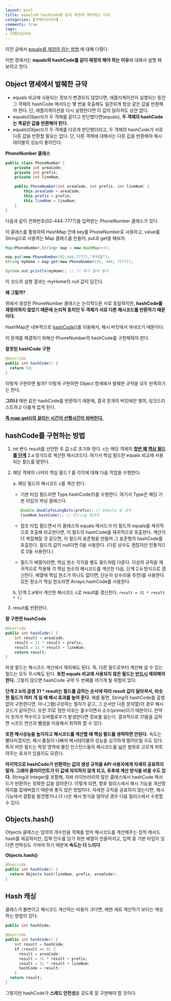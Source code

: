 ```yaml
---
layout: post
title: eqauls와 hashCode를 같이 재정의 해야하는 이유
categories: [이펙티브자바]
comments: true 
tags:
- 이펙티브자바
---
```


이전 글에서 [equals를 재정의 하는 방법](https://donghyeon.dev/%EC%9D%B4%ED%8E%99%ED%8B%B0%EB%B8%8C%EC%9E%90%EB%B0%94/2021/01/04/eqauls%EB%A5%BC-%EC%9E%AC%EC%A0%95%EC%9D%98-%ED%95%98%EB%8A%94-%EB%B0%A9%EB%B2%95/) 에 대해 다뤘다.

이번 장에서는 **equals와 hashCode를 같이 재정의 해야 하는 이유**에 대해서 설명 해 보려고 한다.

## Object 명세에서 발췌한 규약

- equals 비교에 사용되는 정보가 변경되지 않았다면, 애플리케이션이 실행되는 동안 그 객체의 hashCode 메서드는 몇 번을 호출해도 일관되게 항상 같은 값을 반환해야 한다. 단, 애플리케이션을 다시 실행한다면 이 값이 달라져도 상관 없다.
- equals(Object)가 두 객체를 같다고 판단했다면(equals), **두 객체의 hashCode는 똑같은 값을 반환해야 한다.**
- equals(Object)가 두 객체를 다르게 판단했더라고, 두 객체의 hashCode가 서로 다른 값을 반환할 필요는 없다. 단, 다른 객체에 대해서는 다른 값을 반환해야 해시테이블의 성능이 좋아진다.

**PhoneNumber 클래스**

```java
public class PhoneNumber {
    private int areaCode;
    private int prefix;
    private int lineNum;

    public PhoneNumber(int areaCode, int prefix, int lineNum) {
        this.areaCode = areaCode;
        this.prefix = prefix;
        this.lineNum = lineNum;
    }
}
```

다음과 같이 전화번호(02-444-7777)를 입력받는 PhoneNumber 클래스가 있다.

이 클래스를 활용하여 HashMap 안에 key를 PhoneNumber로 사용하고, value를 String으로 사용하는 Map 클래스를 만들어, put과 get을 해보자.

```java
Map<PhoneNumber,String> map = new HashMap<>();

map.put(new PhoneNumber(02,444,7777),"우리집");
String myHome = map.get(new PhoneNumber(02, 444, 7777));

System.out.println(myHome); // ?? 뭐가 출력 될까
```

이 코드의 실행 결과는 myHome의 null 값이 담긴다.

**왜 그럴까?**

위에서 생성한 PhoneNumber 클래스는 논리적으론 서로 동일하지만, **hashCode를 재정의하지 않았기 때문에** **논리적 동치인 두 객체가 서로 다른 해시코드를 반환하기 때문이다.**

HashMap은 내부적으로 <u>hashCode()</u>를 이용해서, 해시 버킷에서 꺼내오기 때문이다.

이 문제를 해결하기 위해선 PhoneNumber의 hashCode를 구현해줘야 한다.

**잘못된 hashCode 구현**

```java
@Override
public int hashCode() {
  return 50;
}
```

이렇게 구현하면 될까? 이렇게 구현하면 Object 명세에서 발췌한 규약을 모두 만족하기는 한다.

**그러나** 매번 같은 hashCode를 반환하기 때문에, 결국 한개의 버킷에만 쌓여, 링크드리스트하고 다를게 없게 된다. 

**<u>즉 map.get()의 걸리는 시간이 선형시간이 되버린다.</u>**

## hashCode를 구현하는 방법

1. int 변수 result를 선언한 후 값 c로 초기화 한다. c는 해당 객체의 **<u>첫번 째 핵심 필드를 단계</u>** 2.a 방식으로 계산한 해시코드다. 여기서 핵심 필드란 equals 비교에 사용되는 필드를 말한다.

2. 해당 객체의 나머지 핵심 필드 f 를 각각에 대해 다음 작업을 수행한다.

   a. 해당 필드의 해시코드 c를 계산 한다.

   - 기본 타입 필드라면 Type.hashCode(f)를 수행한다. 여기서 Type은 해당 기본 타입의 박싱 클래스다.

     ```java
     Double.doubleToLongBits(prefix); // Dobule 일 경우
     lineNum.hashCode(); // String 일경우
     ```

   - 참조 타입 필드면서 이 클래스의 equals 메서드가 이 필드의 equals를 재귀적으로 호출해 비교한다면, 이 필드의 hashCode를 재귀적으로 호출한다. 계산이 더 복잡해질 것 같으면, 이 필드의 표준형을 만들어 그 표준형의 hashCode를 호출한다. 필드의 값이 null이면 0을 사용한다. (다른 상수도 괜찮지만 전통적으로 0을 사용한다.)

   - 필드가 배열이라면, 핵심 원소 각각을 별도 필드처럼 다룬다. 이상의 규칙을 재귀적으로 적용해 각 핵심 원소의 해시코드를 계산한 다음, 단계 2.b 방식으로 갱신한다. 배열에 핵심 원소가 하나도 없다면, 단순히 상수(0을 추천)를 사용한다. 모든 원소가 핵심 원소라면 Arrays.hashCode를 사용한다.

   b. 단계 2.a에서 계산한 해시코드 c로 result를 갱신한다. `result = 31 * result + c; `

3. result를 반환한다.

**잘 구현한 hashCode**

```java
@Override
public int hashCode() {
    int result = areaCode;
    result = 31 * result + prefix;
    result = 31 * result + lineNum;
    return result;
}
```

파생 필드는 해시코드 계산에서 제외해도 된다. 즉, 다른 필드로부터 계산해 낼 수 있는 필드는 모두 무시해도 된다. **또한 equals 비교에 사용되지 않은 필드는 <u>반드시</u> 제외해야 한다.** 그렇지 않으면 hashCode 규약 두 번째를 어기게 될 위험이 있다.

**단계 2.b의 곱셈 31 * result는 필드를 곱하는 순서에 따라 result 값이 달라져서, 비슷한 필드가 여러 개 일 때 해시 효과를 높여 준다.** 예를 들면, String의 hashCode를 곱셈없이 구현한다면, 아나그램(구성하는 철자가 같고, 그 순서만 다른 문자열)의 경우 해시코드가 같아진다. 또한 31로 정한 이유는 홀수이면서 소수(prime)이기 때문이다. 만약 이 숫자가 짝수이고 오버플로우가 발생한다면 정보를 잃는다. 결과적으로 31을을 곱하면 시프트 연산과 뺄셈을 이용해서 최적화 할 수 있다. 

**또한 해시성능을 높이자고 해시코드를 계산할 때 핵심 필드를 생략하면 안된다.** 속도는 빨라지겠지만, 해시 품질이 나빠져 해시테이블의 성능을 심각하게 떨어뜨릴 수도 있다. 특히 어떤 필드는 특정 영역에 몰린 인스턴스들의 해시코드를 넓은 범위로 고르게 퍼트려주는 효과가 있을지도 모른다.

**마지막으로 hashCode가 반환하는 값의 생성 규칙을 API 사용자에게 자세히 공표하지 말자. 그래야 클라이언트가 이 값에 의지하지 않게 되고, 추후에 계산 방식을 바꿀 수도 있다.** String과 Integer를 포함해, 자바 라이브러리의 많은 클래스에서 hashCode 메서드가 반환하는 정확한 값을 알려준다. 이렇게 되면, 향후 릴리스에서 해시 기능을 개선항 여지를 없애버렸기 때문에 좋지 않은 방법이다. 자세한 규칙을 공표하지 않는다면, 해시 기능에서 결함을 발견했거나 더 나은 해시 방식을 알아낸 경우 다음 릴리스에서 수정할 수 있다.

## Objects.hash()

Objects 클래스는 임의의 개수만큼 객체를 받아 해시코드를 계산해주는 정적 메서드 hash를 제공하지만, 입력 인수를 담기 위한 배열이 만들어지고, 입력 중 기본 타입이 있다면 언박싱도 거쳐야 하기 때문에 **속도는 더 느리다**.

**Objects.hash()**

```java
@Override
public int hashCode() {
  return Objects.hash(lineNum, prefix, areaCode);
}
```



## Hash 캐싱

클래스가 불변이고 해시코드 계산하는 비용이 크다면, 매번 새로 계산하기 보다는 캐싱하는 방법이 있다.

```java
public int hashCode;

@Override
public int hashCode() {
  	int result = hashCode;
  	if (result == 0) {
      result = areaCode;
      result = 31 * result + prefix;
      result = 31 * result + lineNum;
      hashCode = result;
    }
  return result;
}
```

그렇지만 hashCode가 **스레드 안전성**을 갖도록 잘 구현해야 할 것이다.